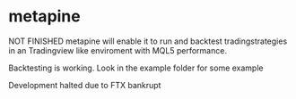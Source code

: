# metapine

NOT FINISHED
metapine will enable it to run and backtest tradingstrategies in an Tradingview like enviroment with MQL5 performance.

Backtesting is working. Look in the example folder for some example

Development halted due to FTX bankrupt
